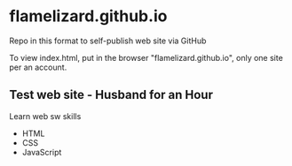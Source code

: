 # flamelizard.github.io
Repo in this format to self-publish web site via GitHub

To view index.html, put in the browser "flamelizard.github.io", only one site per an account.

## Test web site - Husband for an Hour
Learn web sw skills
- HTML
- CSS
- JavaScript
